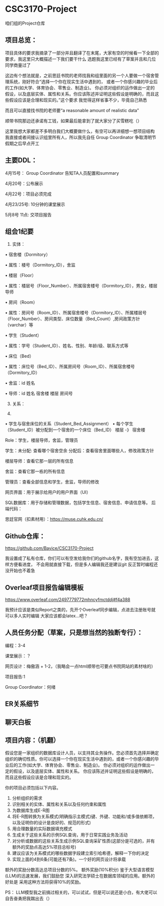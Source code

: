 # CSC3170-Project
咱们组的Project仓库

## 项目总览：
项目具体的要求我摘录了一部分并且翻译了在末尾，大家有空的时候看一下全部的要求，我这里只大概描述一下我们要干什么
选题我这里已经有了草案并且和几位同学商量过了

这边有个想法就是，之前思廷书院的老师找我和组里面的另一个人要做一个宿舍管理系统，刚好符合“选择一个你在现实生活中遇到的，
或者一个你感兴趣的毕业后的工作(如大学、体育协会、零售业、制造业)。
你必须对组织的运作做出一定的假设，以及底层实体、属性和关系。你应该陈述并证明这些假设是明确的，而且这些假设应该是合理和现实的。”这个要求
我觉得这样省事不少，毕竟自己熟悉

而且可以直接找书院的老师要“a reasonable amount of realistic data”

顺带书院那边还承诺有工钱，如果最后能拿到了就大家分了买雪糕吃（）

这里我想大家都差不多明白我们大概要做什么，有空可以再详细想一想项目结构
我直接或者间接认识组里所有人，所以我先自任 Group Coordinator
争取清明节假期之后早点开工


## 主要DDL：
4月15号： Group Coordinator 告知TA人员配置和summary

4月20号：公布展示

4月22号：项目必须完成

4月23/25号: 10分钟的课堂展示

5月8号 11点: 交项目报告

## 组会1纪要

1.	实体：


•	宿舍楼（Dormitory）


•	属性：楼号（Dormitory_ID），舍监



•	楼层（Floor）


•	属性：楼层号（Floor_Number）、所属宿舍楼号（Dormitory_ID），男女，楼层导师



•	房间（Room）


•	属性：房间号（Room_ID）、所属宿舍楼号（Dormitory_ID）、所属楼层号（Floor_Number）、房间类型、床位数量（Bed_Count）,房间政策方针（varchar）等



•	学生（Student）


•	属性：学号（Student_ID）、姓名、性别、年龄/级、联系方式等



•	床位（Bed）


•	属性：床位号（Bed_ID）、所属房间号（Room_ID）、所属宿舍楼号（Dormitory_ID）



•	舍监：id 姓名 



•	导师：id 姓名 宿舍楼 楼层 房间号



3.	关系：

4.	
•	学生与宿舍床位的关系（Student_Bed_Assignment）
•	每个学生（Student_ID）被分配到一个宿舍的一个床位（Bed_ID）
楼层 -》 宿舍楼



Role：学生，楼层导师，舍监，管理员 


学生：未分配: 查看哪个宿舍空余  分配后：查看宿舍里面哪些人，修改政策方针


楼层导师：查看它那一层的所有信息


舍监：查看它那一栋的所有信息


管理员：查看全部信息和学生，舍监，导师的修改



网页界面：用于展示给用户的用户界面（UI）


SQL数据库：用于存储和管理数据，包括学生信息、宿舍信息、申请信息等。
后端代码： 


思廷官网（扣素材用）：https://muse.cuhk.edu.cn/


## Github仓库：
https://github.com/Bayice/CSC3170-Project

我设置成了私有仓库，你们可以有空发给我你们的github名字，我有空加进去，这样方便看进度，
不会用就直接下载，但是多人编辑我还是建议git
反正暂时编程还没开始也不着急

## Overleaf项目报告编辑模板
https://www.overleaf.com/2497779772mhncyfmctddj#f4a388

我预计应该是类似Report之类的，先开个Overleaf同步编辑，点进去注册账号就可以多人实时编辑
大家应该都会latex...吧？


## 人员任务分配（草案，只是想当然的独断专行）：
编程：3-4

课堂展示：？

网页设计：梅傲涵 + 1-2，（我略会一点html顺带也可要点书院网站的素材啥的）

项目报告:1

Group Coordinator：何绪

## ER关系细节



## 聊天白板 






## 项目内容：（机翻）
假设您是一家组织的数据库设计人员，以支持其业务操作。您必须首先选择并确定组织的确切性质。你可以选择一个你在现实生活中遇到的，或者一个你感兴趣的毕业后的工作(如大学、体育协会、零售业、制造业)。
你必须对组织的运作做出一定的假设，以及底层实体、属性和关系。
你应该陈述并证明这些假设是明确的，而且这些假设应该是合理和现实的。

你的项目必须包括以下内容。
1.  分析组织的需求
2.  识别相关的实体、属性和关系以及任何约束和属性
3.  为数据库生成E-R图
4.  将E-R图转换为关系模式(明确指示主模式)键、外键、功能和/或多值依赖项，以及证明你的设计是良好的、规范的形式)
5.  用合理数量的实际数据填充模式
6.  生成关于这些关系的示例SQL查询，用于日常实践业务及活动
7.  对分析或数据的这些关系生成示例SQL查询采矿性质(这部分是可选的，并有额外的奖励点高达5%项目总标号)
8.  建议应该为关系模式的哪些数据字段建立索引哈希德，解释一下你的决定
9.  实现上面的4到6条(可能还有7条)。一个好的网页设计将承载

额外的奖励分数高达总项目分数的5%。
额外奖励(10%积分)
鉴于大型语言模型(LLM)的迅速发展，我们鼓励您
深入研究法学硕士在数据库领域的应用。额外的好处是
采用这种方法将获得10%的奖励。

PS：
LLM模型我之前搞过相关的，可以试试，但是可以说还是小白，有大佬可以自告奋勇把我踹出去（）
